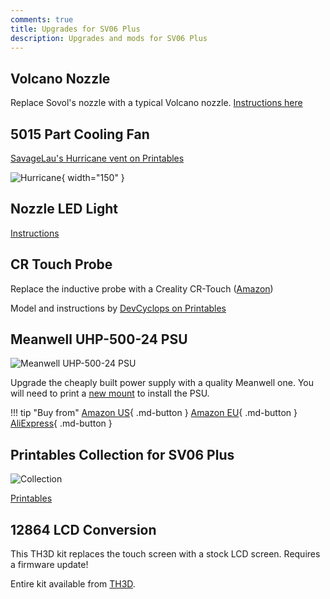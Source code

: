 ```yaml
---
comments: true
title: Upgrades for SV06 Plus
description: Upgrades and mods for SV06 Plus
---
```


## Volcano Nozzle

Replace Sovol's nozzle with a typical Volcano nozzle. [Instructions here](/Plus/volcano-nozzle/)

## 5015 Part Cooling Fan

[SavageLau's Hurricane vent on Printables](https://www.printables.com/model/448587-sv06-plus-5015-fan-duct-v22-hurricane)

![Hurricane](/images/plus/upgrades/hurricane.webp){ width="150" }

## Nozzle LED Light

[Instructions](/Upgrades/nozzle-led/)

## CR Touch Probe

Replace the inductive probe with a Creality CR-Touch ([Amazon](https://www.amazon.com/Professional-Auto-Leveling-Specially-Designed/dp/B0979F7RWN?crid=1MSC9M58TGJF1&keywords=cr+touch&qid=1681466792&sprefix=cr+%2Caps%2C616&sr=8-3&linkCode=ll1&tag=blakadders-20&linkId=31d299c65d33f37e51c522d4ff1c688b&language=en_US&ref_=as_li_ss_tl))

Model and instructions by [DevCyclops on Printables](https://www.printables.com/model/473127-sovol-sv06-plus-cr-touch-mount)

## Meanwell UHP-500-24 PSU

![Meanwell UHP-500-24 PSU](/images/plus/upgrades/UHP-500-24.webp)

Upgrade the cheaply built power supply with a quality Meanwell one. You will need to print a [new mount](https://www.printables.com/model/479419-mount-for-mean-well-uhp-500-24-power-supply-on-sov) to install the PSU.

!!! tip "Buy from"
    [Amazon US](https://www.amazon.com/MEAN-WELL-UHP-500-24-Switching-Encapsulated/dp/B0796WZBBX?&linkCode=ll1&tag=blakadders-20&linkId=83da794afc618c9bf4755109a5597b2a&language=en_US&ref_=as_li_ss_tl){ .md-button }
    [Amazon EU](https://www.amazon.de/-/en/Installation-Supply-501-6W-Voltage-Adjustable/dp/B07TTV57Y3?&linkCode=ll1&tag=blakadders-20&linkId=c38fcae63ab8937a2e017ef666c5adfc&language=en_GB&ref_=as_li_ss_tl){ .md-button }
    [AliExpress](https://www.aliexpress.com/item/1005002971563571.html?aff_fcid=c0b12fecc2b84d57a05ecebcf0faa9e3-1683989758800-00247-_DDYpZ0V&tt=CPS_NORMAL&aff_fsk=_DDYpZ0V&aff_platform=shareComponent-detail&sk=_DDYpZ0V&aff_trace_key=c0b12fecc2b84d57a05ecebcf0faa9e3-1683989758800-00247-_DDYpZ0V&terminal_id=3f8c776975fd455ba956809c02d71a91&afSmartRedirect=y){ .md-button }

## Printables Collection for SV06 Plus

![Collection](/images/plus/upgrades/collection-plus.jpg)

[Printables](https://www.printables.com/@Blakadder/collections/584841)

## 12864 LCD Conversion

This TH3D kit replaces the touch screen with a stock LCD screen. Requires a firmware update!

Entire kit available from [TH3D](https://www.th3dstudio.com/product/sovol-sv06-plus-12864-lcd-conversion-upgrade-kit/).

